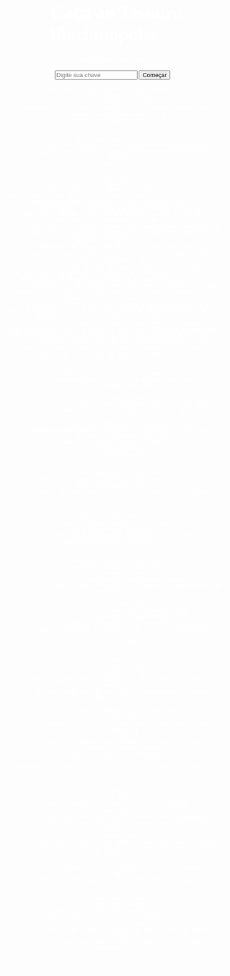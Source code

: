 <!DOCTYPE html>
<html lang="pt-br">
<head>
    <meta charset="UTF-8">
    <meta name="viewport" content="width=device-width, initial-scale=1.0">
    <title>Caça ao Tesouro - Florianópolis</title>
    <link href="https://fonts.googleapis.com/css2?family=Dancing+Script:wght@700&family=Poppins:wght@400;600&display=swap" rel="stylesheet">
    <style>
        body {
            font-family: 'Poppins', sans-serif;
            text-align: center;
            margin: 0;
            padding: 0;
            background: url('https://drive.google.com/uc?export=view&id=1miMk1WTVpS_tOcfJNYrD-B_b2uxdAtc_') no-repeat center center fixed;
            background-size: cover;
            color: #fff;
        }
        h1 {
            font-family: 'Dancing Script', cursive;
            font-size: 3em;
            margin-top: 20px;
        }
        #inicio, #pista-container, #medalhas-container {
            margin-top: 50px;
        }
        .hidden {
            display: none;
        }
        #assistente {
            background: rgba(255, 255, 255, 0.2);
            padding: 15px;
            border-radius: 10px;
            margin-top: 20px;
        }
        #cronometro {
            font-size: 1.5em;
            margin-top: 20px;
        }
    </style>
</head>
<body>
    <div id="inicio">
        <h1>🌸 Caça ao Tesouro - Florianópolis 🌸</h1>
        <p>Insira sua chave de acesso:</p>
        <input type="text" id="chave" placeholder="Digite sua chave">
        <button onclick="iniciarJogo()">Começar</button>
    </div>

    <div id="pista-container" class="hidden">
        <h2 id="pista"></h2>
        <p id="descricao"></p>
        <button onclick="verProximaPista()">Próxima Pista</button>
        <p id="score">Pontuação: 0</p>
        <div id="cronometro">Tempo restante: 00:00</div>

        <div id="assistente">
            <h3>💡 Assistente Virtual 💡</h3>
            <p id="dica">Clique no botão para receber uma dica!</p>
            <button onclick="fornecerDica()">Receber Dica</button>
        </div>
    </div>

    <script>
        let pistas = [
            { charada: "🌊 Um espelho d’água cercado por dunas e natureza. Casais adoram remar aqui.", descricao: "Lagoa da Conceição: Passeios de pedalinho, bares charmosos e uma vista incrível!" },
            { charada: "🌉 Uma ponte que une passado e presente.", descricao: "Ponte Hercílio Luz: O maior cartão-postal de Florianópolis, inaugurado em 1926." },
            { charada: "🏄‍♂️ Dunas douradas onde aventureiros deslizam ao vento.", descricao: "Dunas da Joaquina: Um dos melhores lugares para sandboard no Brasil." },
            { charada: "🏖️ Um paraíso de luxo e diversão.", descricao: "Jurerê Internacional: Conhecida por festas sofisticadas e praia de águas cristalinas." },
            { charada: "🐚 Um recanto de águas calmas e piscinas naturais, perfeito para um mergulho.", descricao: "Praia do Forte: Local tranquilo, com águas cristalinas e ruínas históricas." },
            { charada: "🌴 Um refúgio escondido entre trilhas e natureza preservada.", descricao: "Lagoinha do Leste: Praia selvagem acessível apenas por trilha ou barco." },
            { charada: "🍤 Um vilarejo encantador, conhecido por seu pôr do sol e frutos do mar.", descricao: "Santo Antônio de Lisboa: Um dos melhores locais para apreciar o pôr do sol." },
            { charada: "🚣‍♀️ Uma ilha onde o tempo parece ter parado, com casas coloniais e ruas de terra.", descricao: "Ilha de Anhatomirim: Abriga uma fortaleza do século XVIII, acessível por barco." },
            { charada: "🐳 Um santuário ecológico onde baleias francas visitam no inverno.", descricao: "Praia do Rosa: Um dos melhores pontos de observação de baleias no Brasil." }
        ];

        let indiceAtual = 0, score = 0, moedas = 0;
        let tempoRestante = 300;  // 5 minutos por pista
        let cronometroInterval;

        function iniciarJogo() {
            let chave = document.getElementById("chave").value.trim();
            if (!chave) return alert("Digite uma chave válida!");

            pistas = embaralharPistas(chave);
            document.getElementById("inicio").classList.add("hidden");
            document.getElementById("pista-container").classList.remove("hidden");
            mostrarPista();
            iniciarCronometro();
        }

        function embaralharPistas(chave) {
            let seed = chave.split("").reduce((acc, char) => acc + char.charCodeAt(0), 0);
            return [...pistas].sort(() => (seed = (seed * 33) % 1000003) % 2 ? 1 : -1);
        }

        function mostrarPista() {
            document.getElementById("pista").textContent = pistas[indiceAtual].charada;
            document.getElementById("descricao").textContent = pistas[indiceAtual].descricao;
        }

        function iniciarCronometro() {
            cronometroInterval = setInterval(() => {
                if (tempoRestante <= 0) {
                    clearInterval(cronometroInterval);
                    alert("Tempo esgotado! Você perdeu a oportunidade de continuar.");
                } else {
                    tempoRestante--;
                    let minutos = Math.floor(tempoRestante / 60);
                    let segundos = tempoRestante % 60;
                    document.getElementById("cronometro").textContent = `Tempo restante: ${minutos}:${segundos < 10 ? '0' : ''}${segundos}`;
                }
            }, 1000);
        }

        function verProximaPista() {
            score += 10;
            moedas += 5;
            document.getElementById("score").textContent = `Pontuação: ${score}`;
            document.getElementById("moedas").textContent = `Moedas: ${moedas}`;

            if (++indiceAtual < pistas.length) {
                mostrarPista();
                tempoRestante = 300; // Resetando o tempo para 5 minutos na próxima pista
            } else {
                alert("🎉 Parabéns! Você completou a caça ao tesouro!");
                document.getElementById("pista-container").classList.add("hidden");
                document.getElementById("inicio").classList.remove("hidden");
            }
        }

        function fornecerDica() {
            let dicas = [
                "Preste atenção nos detalhes da pista! Alguma palavra-chave pode ajudar.",
                "Pense em locais turísticos famosos de Florianópolis.",
                "Se a pista menciona água, pode ser uma praia, lagoa ou ponte!",
                "Algumas pistas fazem referência a locais históricos.",
                "Se o local tem trilha, pode ser uma praia mais isolada!",
                "Releia a charada e tente associar com lugares conhecidos da cidade."
            ];
            let dicaAleatoria = dicas[Math.floor(Math.random() * dicas.length)];
            document.getElementById("dica").textContent = dicaAleatoria;
        }

        // Função para pedir foto e validar
        function pedirFoto() {
            let fotoTirada = prompt("Tire uma foto do local e digite o nome do arquivo da foto para prosseguir.");
            if (fotoTirada) {
                alert("Foto recebida! Avançando para a próxima pista.");
            } else {
                alert("Não foi possível validar a foto. Tente novamente.");
            }
        }
    </script>
</body>
</html>
